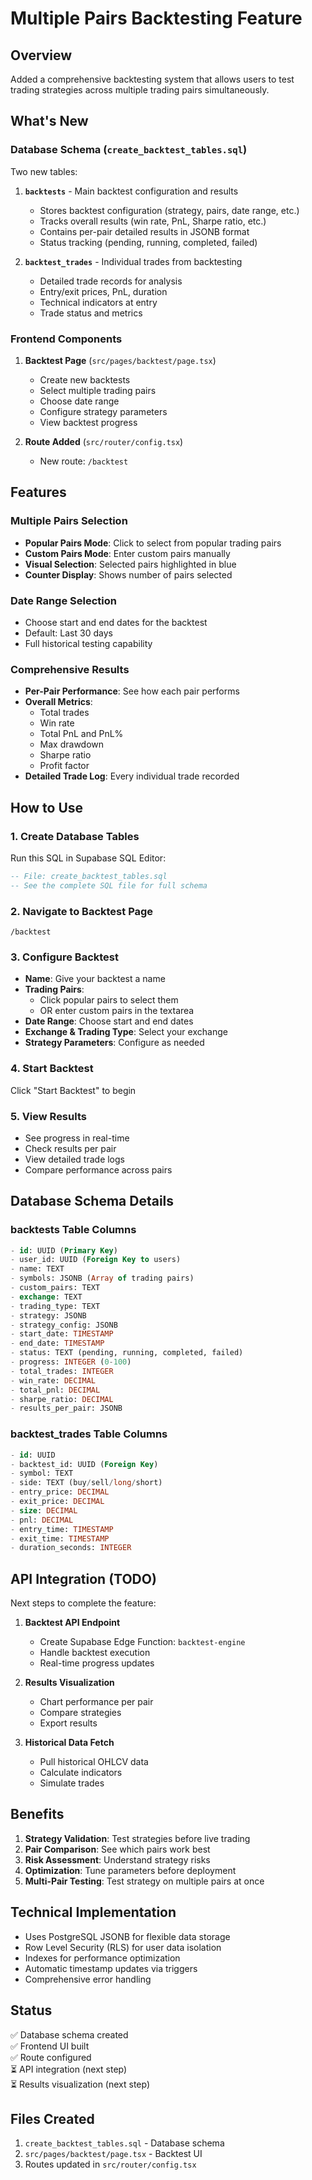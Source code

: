 # Multiple Pairs Backtesting Feature

## Overview
Added a comprehensive backtesting system that allows users to test trading strategies across multiple trading pairs simultaneously.

## What's New

### Database Schema (`create_backtest_tables.sql`)

Two new tables:

1. **`backtests`** - Main backtest configuration and results
   - Stores backtest configuration (strategy, pairs, date range, etc.)
   - Tracks overall results (win rate, PnL, Sharpe ratio, etc.)
   - Contains per-pair detailed results in JSONB format
   - Status tracking (pending, running, completed, failed)

2. **`backtest_trades`** - Individual trades from backtesting
   - Detailed trade records for analysis
   - Entry/exit prices, PnL, duration
   - Technical indicators at entry
   - Trade status and metrics

### Frontend Components

1. **Backtest Page** (`src/pages/backtest/page.tsx`)
   - Create new backtests
   - Select multiple trading pairs
   - Choose date range
   - Configure strategy parameters
   - View backtest progress

2. **Route Added** (`src/router/config.tsx`)
   - New route: `/backtest`

## Features

### Multiple Pairs Selection
- **Popular Pairs Mode**: Click to select from popular trading pairs
- **Custom Pairs Mode**: Enter custom pairs manually
- **Visual Selection**: Selected pairs highlighted in blue
- **Counter Display**: Shows number of pairs selected

### Date Range Selection
- Choose start and end dates for the backtest
- Default: Last 30 days
- Full historical testing capability

### Comprehensive Results
- **Per-Pair Performance**: See how each pair performs
- **Overall Metrics**: 
  - Total trades
  - Win rate
  - Total PnL and PnL%
  - Max drawdown
  - Sharpe ratio
  - Profit factor
- **Detailed Trade Log**: Every individual trade recorded

## How to Use

### 1. Create Database Tables

Run this SQL in Supabase SQL Editor:

```sql
-- File: create_backtest_tables.sql
-- See the complete SQL file for full schema
```

### 2. Navigate to Backtest Page

```
/backtest
```

### 3. Configure Backtest

- **Name**: Give your backtest a name
- **Trading Pairs**: 
  - Click popular pairs to select them
  - OR enter custom pairs in the textarea
- **Date Range**: Choose start and end dates
- **Exchange & Trading Type**: Select your exchange
- **Strategy Parameters**: Configure as needed

### 4. Start Backtest

Click "Start Backtest" to begin

### 5. View Results

- See progress in real-time
- Check results per pair
- View detailed trade logs
- Compare performance across pairs

## Database Schema Details

### backtests Table Columns

```sql
- id: UUID (Primary Key)
- user_id: UUID (Foreign Key to users)
- name: TEXT
- symbols: JSONB (Array of trading pairs)
- custom_pairs: TEXT
- exchange: TEXT
- trading_type: TEXT
- strategy: JSONB
- strategy_config: JSONB
- start_date: TIMESTAMP
- end_date: TIMESTAMP
- status: TEXT (pending, running, completed, failed)
- progress: INTEGER (0-100)
- total_trades: INTEGER
- win_rate: DECIMAL
- total_pnl: DECIMAL
- sharpe_ratio: DECIMAL
- results_per_pair: JSONB
```

### backtest_trades Table Columns

```sql
- id: UUID
- backtest_id: UUID (Foreign Key)
- symbol: TEXT
- side: TEXT (buy/sell/long/short)
- entry_price: DECIMAL
- exit_price: DECIMAL
- size: DECIMAL
- pnl: DECIMAL
- entry_time: TIMESTAMP
- exit_time: TIMESTAMP
- duration_seconds: INTEGER
```

## API Integration (TODO)

Next steps to complete the feature:

1. **Backtest API Endpoint**
   - Create Supabase Edge Function: `backtest-engine`
   - Handle backtest execution
   - Real-time progress updates

2. **Results Visualization**
   - Chart performance per pair
   - Compare strategies
   - Export results

3. **Historical Data Fetch**
   - Pull historical OHLCV data
   - Calculate indicators
   - Simulate trades

## Benefits

1. **Strategy Validation**: Test strategies before live trading
2. **Pair Comparison**: See which pairs work best
3. **Risk Assessment**: Understand strategy risks
4. **Optimization**: Tune parameters before deployment
5. **Multi-Pair Testing**: Test strategy on multiple pairs at once

## Technical Implementation

- Uses PostgreSQL JSONB for flexible data storage
- Row Level Security (RLS) for user data isolation
- Indexes for performance optimization
- Automatic timestamp updates via triggers
- Comprehensive error handling

## Status

✅ Database schema created  
✅ Frontend UI built  
✅ Route configured  
⏳ API integration (next step)  
⏳ Results visualization (next step)  

## Files Created

1. `create_backtest_tables.sql` - Database schema
2. `src/pages/backtest/page.tsx` - Backtest UI
3. Routes updated in `src/router/config.tsx`

